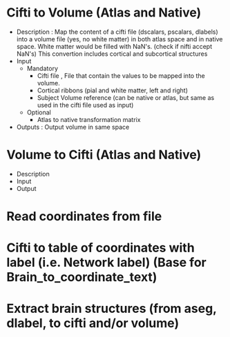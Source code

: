 # Cifti to Volume (Atlas and Native)
- Description : Map the content of a cifti file (dscalars, pscalars, dlabels) into a volume file (yes, no white matter) in both atlas space and in native space. White matter would be filled with NaN's. (check if nifti accept NaN's)
This convertion includes cortical and subcortical structures
- Input
    - Mandatory
      - Cifti file , File that contain the values to be mapped into the volume. 
      - Cortical ribbons (pial and white matter, left and right)
      - Subject Volume reference (can be native or atlas, but same as used in the cifti file used as input)
    - Optional
      - Atlas to native transformation matrix
- Outputs : Output volume in same space 

# Volume to Cifti (Atlas and Native)
- Description
- Input
- Output
# Read coordinates from file
# Cifti to table of coordinates with label (i.e. Network label) (Base for Brain_to_coordinate_text)
# Extract brain structures (from aseg, dlabel, to cifti and/or volume)
